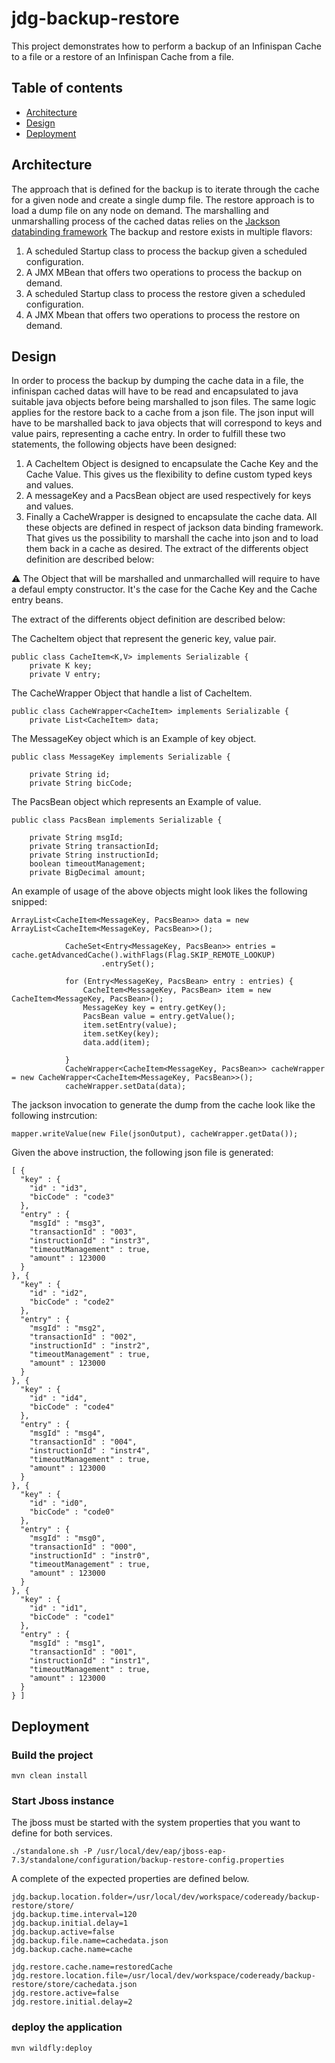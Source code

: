 # jdg-backup-restore
This project demonstrates how to perform a backup of an Infinispan Cache to a file or a restore of an Infinispan Cache from a file.
## Table of contents
* [Architecture](#Architecture)
* [Design](#Design)
* [Deployment](#Deployment)
## Architecture
The approach that is defined for the backup is to iterate through the cache for a given node and create a single dump file.
The restore approach is to load a dump file on any node on demand. 
The marshalling and unmarshalling process of the cached datas relies on the [Jackson databinding framework](https://github.com/FasterXML/jackson-docs) 
The backup and restore exists in multiple flavors:
1) A scheduled Startup class to process the backup given a scheduled configuration.
2) A JMX MBean that offers two operations to process the backup on demand.
3) A scheduled Startup class to process the restore given a scheduled configuration.
4) A JMX Mbean that offers two operations to process the restore on demand.

## Design

In order to process the backup by dumping the cache data in a file, the infinispan cached datas will have to be read and encapsulated to java suitable java objects before being marshalled to json files. 
The same logic applies for the restore back to a cache from a json file. The json input will have to be marshalled back to java objects that will correspond to keys and value pairs, representing a cache entry.
In order to fulfill these two statements, the following objects have been designed:
1) A CacheItem Object is designed to encapsulate the Cache Key and the Cache Value. This gives us the flexibility to define custom typed keys and values. 
2) A messageKey and a PacsBean object are used respectively for keys and values. 
3) Finally a CacheWrapper is designed to encapsulate the cache data. 
All these objects are defined in respect of jackson data binding framework. That gives us the possibility to marshall the cache into json and to load them back in a cache as desired. The extract of the differents object definition are described below:

:warning: The Object that will be marshalled and unmarchalled will require to have a defaul empty constructor. 
It's the case for the Cache Key and the Cache entry beans.

The extract of the differents object definition are described below:

The CacheItem object that represent the generic key, value pair.

```
public class CacheItem<K,V> implements Serializable {
	private K key;
	private V entry;

```
The CacheWrapper Object that handle a list of CacheItem.
```
public class CacheWrapper<CacheItem> implements Serializable {	
	private List<CacheItem> data;
```
The MessageKey object which is an Example of key object.
```
public class MessageKey implements Serializable {

	private String id;
	private String bicCode;
```
The PacsBean object which represents an Example of value.
```
public class PacsBean implements Serializable {
	
	private String msgId;
	private String transactionId;
	private String instructionId;
	boolean timeoutManagement;
	private BigDecimal amount;
```
An example of usage of the above objects might look likes the following snipped:
```
ArrayList<CacheItem<MessageKey, PacsBean>> data = new ArrayList<CacheItem<MessageKey, PacsBean>>();

			CacheSet<Entry<MessageKey, PacsBean>> entries = cache.getAdvancedCache().withFlags(Flag.SKIP_REMOTE_LOOKUP)
					.entrySet();

			for (Entry<MessageKey, PacsBean> entry : entries) {
				CacheItem<MessageKey, PacsBean> item = new CacheItem<MessageKey, PacsBean>();
				MessageKey key = entry.getKey();
				PacsBean value = entry.getValue();
				item.setEntry(value);
				item.setKey(key);
				data.add(item);

			}
			CacheWrapper<CacheItem<MessageKey, PacsBean>> cacheWrapper = new CacheWrapper<CacheItem<MessageKey, PacsBean>>();
			cacheWrapper.setData(data);
```
The jackson invocation to generate the dump from the cache look like the following instrcution:
```
mapper.writeValue(new File(jsonOutput), cacheWrapper.getData());
```
Given the above instruction, the following json file is generated:
```
[ {
  "key" : {
    "id" : "id3",
    "bicCode" : "code3"
  },
  "entry" : {
    "msgId" : "msg3",
    "transactionId" : "003",
    "instructionId" : "instr3",
    "timeoutManagement" : true,
    "amount" : 123000
  }
}, {
  "key" : {
    "id" : "id2",
    "bicCode" : "code2"
  },
  "entry" : {
    "msgId" : "msg2",
    "transactionId" : "002",
    "instructionId" : "instr2",
    "timeoutManagement" : true,
    "amount" : 123000
  }
}, {
  "key" : {
    "id" : "id4",
    "bicCode" : "code4"
  },
  "entry" : {
    "msgId" : "msg4",
    "transactionId" : "004",
    "instructionId" : "instr4",
    "timeoutManagement" : true,
    "amount" : 123000
  }
}, {
  "key" : {
    "id" : "id0",
    "bicCode" : "code0"
  },
  "entry" : {
    "msgId" : "msg0",
    "transactionId" : "000",
    "instructionId" : "instr0",
    "timeoutManagement" : true,
    "amount" : 123000
  }
}, {
  "key" : {
    "id" : "id1",
    "bicCode" : "code1"
  },
  "entry" : {
    "msgId" : "msg1",
    "transactionId" : "001",
    "instructionId" : "instr1",
    "timeoutManagement" : true,
    "amount" : 123000
  }
} ]
```

## Deployment

### Build the project

```
mvn clean install
```

### Start Jboss instance
The jboss must be started with the system properties that you want to define for both services.


```
./standalone.sh -P /usr/local/dev/eap/jboss-eap-7.3/standalone/configuration/backup-restore-config.properties
```

A complete of the expected properties are defined below. 
```
jdg.backup.location.folder=/usr/local/dev/workspace/codeready/backup-restore/store/
jdg.backup.time.interval=120
jdg.backup.initial.delay=1
jdg.backup.active=false
jdg.backup.file.name=cachedata.json
jdg.backup.cache.name=cache

jdg.restore.cache.name=restoredCache
jdg.restore.location.file=/usr/local/dev/workspace/codeready/backup-restore/store/cachedata.json
jdg.restore.active=false
jdg.restore.initial.delay=2
```
### deploy the application

```
mvn wildfly:deploy
```
